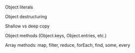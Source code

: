 Object literals

Object destructuring

Shallow vs deep copy

Object methods (Object.keys, Object.entries, etc.)

Array methods: map, filter, reduce, forEach, find, some, every